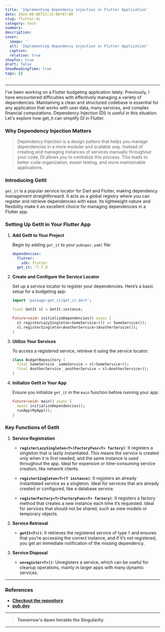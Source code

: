 ```yaml
---
title: 'Implementing dependency injection in Flutter Application'
date: 2024-08-06T23:15:00+07:00
slug: flutter-di
category: tech
summary:
description:
cover:
  image: ''
  alt: 'Implementing dependency injection in Flutter Application'
  caption:
  relative: true
showToc: true
draft: false
ShowReadingTime: true
tags: []
---
```


---

I've been working on a Flutter budgeting application lately. Previously, I have encountered difficulties with effectively managing a variety of dependencies. Maintaining a clean and structured codebase is essential for any application that works with user data, many services, and complex financial computations. Dependency Injection (DI) is useful in this situation. Let's explore how get_it can simplify DI in Flutter.

### Why Dependency Injection Matters

> Dependency Injection is a design pattern that helps you manage dependencies in a more modular and scalable way. Instead of creating and managing instances of services manually throughout your code, DI allows you to centralize this process. This leads to better code organization, easier testing, and more maintainable applications.

### Introducing GetIt

`get_it` is a popular service locator for Dart and Flutter, making dependency management straightforward. It acts as a global registry where you can register and retrieve dependencies with ease. Its lightweight nature and flexibility make it an excellent choice for managing dependencies in a Flutter app.

### Setting Up GetIt in Your Flutter App

1. **Add GetIt to Your Project**

   Begin by adding `get_it` to your `pubspec.yaml` file:

   ```yaml
   dependencies:
     flutter:
       sdk: flutter
     get_it: ^7.7.0
   ```

2. **Create and Configure the Service Locator**

   Set up a service locator to register your dependencies. Here’s a basic setup for a budgeting app:

   ```dart
   import 'package:get_it/get_it.dart';

   final GetIt sl = GetIt.instance;

   Future<void> initializeDependencies() async {
     sl.registerLazySingleton<SomeService>(() => SomeService());
     sl.registerSingleton<AnotherService>(AnotherService());
   }
   ```

3. **Utilize Your Services**

   To access a registered service, retrieve it using the service locator:

   ```dart
   class BudgetRepository {
     final SomeService _someService = sl<SomeService>();
     final AnotherService _anotherService = sl<AnotherService>();
   }
   ```

4. **Initialize GetIt in Your App**

   Ensure you initialize `get_it` in the `main` function before running your app:

   ```dart
   Future<void> main() async {
     await initializeDependencies();
     runApp(MyApp());
   }
   ```

### Key Functions of GetIt

1. **Service Registration**

   - **`registerLazySingleton<T>(FactoryFunc<T> factory)`**: It registers a singleton that is lazily instantiated. This means the service is created only when it is first needed, and the same instance is used throughout the app. Ideal for expensive or time-consuming service creation, like network clients.

   - **`registerSingleton<T>(T instance)`**: It registers an already instantiated service as a singleton. Ideal for services that are already created or configured, like a database service.

   - **`registerFactory<T>(FactoryFunc<T> factory)`**: It registers a factory method that creates a new instance each time it’s requested. Ideal for services that should not be shared, such as view models or temporary objects.

2. **Service Retrieval**

   - **`getIt<T>()`**: It retrieves the registered service of type `T` and ensures that you’re accessing the correct instance, and if it’s not registered, you get an immediate notification of the missing dependency.

3. **Service Disposal**

   - **`unregister<T>()`**: Unregisters a service, which can be useful for cleanup operations, mainly in larger apps with many dynamic services.

---

### References

- **[Checkout the repository](https://github.com/fluttercommunity/get_it)**
- **[pub.dev](https://pub.dev/packages/get_it)**

---

> **Tomorrow's dawn heralds the Singularity**

---
